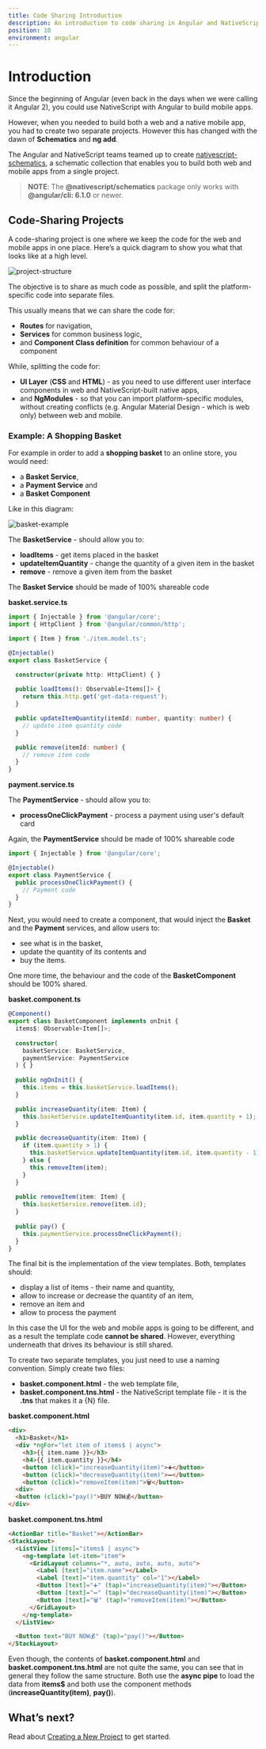 ```yaml
---
title: Code Sharing Introduction
description: An introduction to code sharing in Angular and NativeScript apps
position: 10
environment: angular
---
```


# Introduction

Since the beginning of Angular (even back in the days when we were calling it Angular 2), you could use NativeScript with Angular to build mobile apps.

However, when you needed to build both a web and a native mobile app, you had to create two separate projects. However this has changed with the dawn of **Schematics** and **ng add**.

The Angular and NativeScript teams teamed up to create [nativescript-schematics](https://github.com/nativescript/nativescript-schematics), a schematic collection that enables you to build both web and mobile apps from a single project.

> **NOTE**: The **@nativescript/schematics** package only works with **@angular/cli: 6.1.0** or newer.

## Code-Sharing Projects

A code-sharing project is one where we keep the code for the web and mobile apps in one place. Here’s a quick diagram to show you what that looks like at a high level.

![project-structure](./img/project-structure.png?raw=true)

 The objective is to share as much code as possible, and split the platform-specific code into separate files.

This usually means that we can share the code for:

 * **Routes** for navigation,
 * **Services** for common business logic,
 *  and **Component Class definition** for common behaviour of a component

While, splitting the code for:

 * **UI Layer** (**CSS** and **HTML**) - as you need to use different user interface components in web and NativeScript-built native apps,
 * and **NgModules** - so that you can import platform-specific modules, without creating conflicts (e.g. Angular Material Design - which is web only) between web and mobile.

### Example: A Shopping Basket

For example in order to add a **shopping basket** to an online store, you would need:

* a **Basket Service**,
* a **Payment Service** and
* a **Basket Component**

Like in this diagram:

![basket-example](./img/basket.png?raw=true)

The **BasketService** - should allow you to:

* **loadItems** - get items placed in the basket
* **updateItemQuantity** - change the quantity of a given item in the basket
* **remove** - remove a given item from the basket

The **Basket Service** should be made of 100% shareable code

**basket.service.ts**

```TypeScript
import { Injectable } from '@angular/core';
import { HttpClient } from '@angular/common/http';

import { Item } from './item.model.ts';

@Injectable()
export class BasketService {

  constructor(private http: HttpClient) { }
  
  public loadItems(): Observable<Items[]> {
    return this.http.get('get-data-request');
  }

  public updateItemQuantity(itemId: number, quantity: number) {
    // update item quantity code
  }

  public remove(itemId: number) {
    // remove item code
  }
}
```

**payment.service.ts**

The **PaymentService** - should allow you to:

* **processOneClickPayment** - process a payment using user's default card

Again, the **PaymentService** should be made of 100% shareable code

```TypeScript
import { Injectable } from '@angular/core';

@Injectable()
export class PaymentService {
  public processOneClickPayment() {
    // Payment code
  }
}
```

Next, you would need to create a component, that would inject the **Basket** and the **Payment** services, and allow users to:

* see what is in the basket,
* update the quantity of its contents and
* buy the items.

One more time, the behaviour and the code of the **BasketComponent** should be 100% shared.

**basket.component.ts**

```TypeScript
@Component()
export class BasketComponent implements onInit {
  items$: Observable<Item[]>;
  
  constructor(
    basketService: BasketService,
    paymentService: PaymentService
  ) { }
  
  public ngOnInit() {
    this.items = this.basketService.loadItems();
  }

  public increaseQuantity(item: Item) {
    this.basketService.updateItemQuantity(item.id, item.quantity + 1);
  }

  public decreaseQuantity(item: Item) {
    if (item.quantity > 1) {
      this.basketService.updateItemQuantity(item.id, item.quantity - 1);
    } else {
      this.removeItem(item);
    }
  }
  
  public removeItem(item: Item) {
    this.basketService.remove(item.id);
  }
  
  public pay() {
    this.paymentService.processOneClickPayment();
  }
}
```

The final bit is the implementation of the view templates.
Both, templates should:

* display a list of items - their name and quantity,
* allow to increase or decrease the quantity of an item,
* remove an item and
* allow to process the payment

In this case the UI for the web and mobile apps is going to be different, and as a result the template code **cannot be shared**. However, everything underneath that drives its behaviour is still shared.

<!-- NEED a mock of both web and {N} screens HERE!!!-->

To create two separate templates, you just need to use a naming convention. Simply create two files:

* **basket.component.html** - the web template file,
* **basket.component.tns.html** - the NativeScript template file - it is the **.tns** that makes it a {N} file.

**basket.component.html**

```HTML
<div>
  <h1>Basket</h1>
  <div *ngFor="let item of items$ | async">
    <h3>{{ item.name }}</h3>
    <h4>{{ item.quantity }}</h4>
    <button (click)="increaseQuantity(item)">➕</button>
    <button (click)="decreaseQuantity(item)">➖</button>
    <button (click)="removeItem(item)">🗑</button>
  <div>
  <button (click)="pay()">BUY NOW💰</button>
</div>
```

**basket.component.tns.html**

```HTML
<ActionBar title="Basket"></ActionBar>
<StackLayout>
  <ListView [items]="items$ | async">
    <ng-template let-item="item">
      <GridLayout columns="*, auto, auto, auto, auto">
        <Label [text]="item.name"></Label>
        <Label [text]="item.quantity" col="1"></Label>
        <Button [text]="➕" (tap)="increaseQuantity(item)"></Button>
        <Button [text]="➖" (tap)="decreaseQuantity(item)"></Button>
        <Button [text]="🗑" (tap)="removeItem(item)"></Button>
      </GridLayout>
    </ng-template>
  </ListView>

  <Button text="BUY NOW💰" (tap)="pay()"></Button>
</StackLayout>
```

Even though, the contents of **basket.component.html** and **basket.component.tns.html** are not quite the same, you can see that in general they follow the same structure. Both use the **async pipe** to load the data from **items$** and both use the component methods (**increaseQuantity(item)**, **pay()**).


## What’s next?

Read about [Creating a New Project](./creating-a-new-project) to get started.
